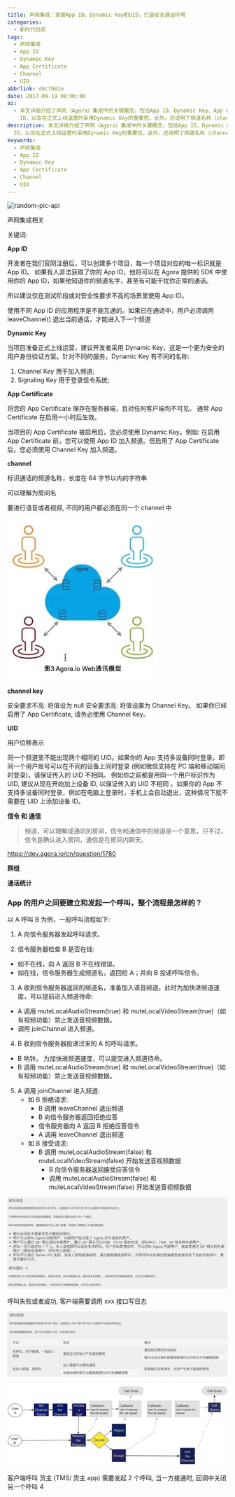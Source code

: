 ```yaml
---
title: 声网集成：掌握App ID、Dynamic Key和UID，打造安全通话环境
categories:
  - 新时代码农
tags:
  - 声网集成
  - App ID
  - Dynamic Key
  - App Certificate
  - Channel
  - UID
abbrlink: d8c7081e
date: 2017-09-19 00:00:00
ai:
  - 本文详细介绍了声网（Agora）集成中的关键概念，包括App ID、Dynamic Key、App Certificate、Channel、UID以及信令和通信流程。强调了在安全要求不高的场景下使用App
    ID，以及在正式上线运营时采用Dynamic Key的重要性。此外，还说明了频道名称（channel）、频道密钥（channel key）的作用，以及如何在同一频道中唯一标识用户（UID）。最后，详细描述了Agora平台上的呼叫建立和发起流程，包括信令服务器与用户的交互、频道的加入和退出，以及在通话中的音视频流控制。
description: 本文详细介绍了声网（Agora）集成中的关键概念，包括App ID、Dynamic Key、App Certificate、Channel、UID以及信令和通信流程。强调了在安全要求不高的场景下使用App
  ID，以及在正式上线运营时采用Dynamic Key的重要性。此外，还说明了频道名称（channel）、频道密钥（channel key）的作用，以及如何在同一频道中唯一标识用户（UID）。最后，详细描述了Agora平台上的呼叫建立和发起流程，包括信令服务器与用户的交互、频道的加入和退出，以及在通话中的音视频流控制。
keywords:
  - 声网集成
  - App ID
  - Dynamic Key
  - App Certificate
  - Channel
  - UID
---
```


<!-- markdownlint-disable-next-line MD033 -->
<meta name="referrer" content="no-referrer"/>

![random-pic-api](https://api.dong4j.ink:1024/cover)

声网集成相关

<!-- more -->

关键词:

**App ID**

开发者在我们官网注册后，可以创建多个项目，每一个项目对应的唯一标识就是 App ID。 如果有人非法获取了你的 App ID，他将可以在 Agora 提供的 SDK 中使用你的
App ID，如果他知道你的频道名字，甚至有可能干扰你正常的通话。

所以建议仅在测试阶段或对安全性要求不高的场景里使用 App ID。

使用不同 App ID 的应用程序是不能互通的。如果已在通话中，用户必须调用 leaveChannel() 退出当前通话，才能进入下一个频道

**Dynamic Key**

当项目准备正式上线运营，建议开发者采用 Dynamic Key，这是一个更为安全的用户身份验证方案。针对不同的服务，Dynamic Key 有不同的名称:

1. Channel Key 用于加入频道;
2. Signaling Key 用于登录信令系统;

**App Certificate**

将您的 App Certificate 保存在服务器端，且对任何客户端均不可见。
通常 App Certificate 在启用一小时后生效。

当项目的 App Certificate 被启用后，您必须使用 Dynamic Key。例如: 在启用 App Certificate 前，您可以使用 App ID 加入频道。但启用了 App Certificate
后，您必须使用 Channel Key 加入频道。

**channel**

标识通话的频道名称，长度在 64 字节以内的字符串

可以理解为房间名

要进行语音或者视频, 不同的用户都必须在同一个 channel 中

![20241229154732_t6m0Iacx.webp](./091140214/20241229154732_t6m0Iacx.webp)

**channel key**

安全要求不高: 将值设为 null
安全要求高: 将值设置为 Channel Key。 如果你已经启用了 App Certificate, 请务必使用 Channel Key。

**UID**

用户位移表示

同一个频道里不能出现两个相同的 UID。如果你的 App 支持多设备同时登录，即同一个用户账号可以在不同的设备上同时登录 (例如微信支持在 PC
端和移动端同时登录)，请保证传入的 UID 不相同。 例如你之前都是用同一个用户标识作为 UID, 建议从现在开始加上设备 ID, 以保证传入的 UID 不相同
。如果你的 App 不支持多设备同时登录，例如在电脑上登录时，手机上会自动退出，这种情况下就不需要在 UID 上添加设备 ID。

**信令 和 通信**

> 频道，可以理解成通讯的房间，信令和通信中的频道是一个意思，只不过，信令是确认进入房间，通信是在房间内聊天。

https://dev.agora.io/cn/question/1780

**群组**

**通话统计**

### App 的用户之间要建立和发起一个呼叫，整个流程是怎样的？

以 A 呼叫 B 为例，一般呼叫流程如下:

1. A 向信令服务器发起呼叫请求。

2. 信令服务器检查 B 是否在线:

- 如不在线，向 A 返回 B 不在线错误。
- 如在线，信令服务器生成频道名，返回给 A；并向 B 投递呼叫信令。

3. A 收到信令服务器返回的频道名，准备加入语音频道。此时为加快进频道速度，可以提前进入频道待命:

- A 调用 muteLocalAudioStream(true) 和 muteLocalVideoStream(true)（如有视频功能）禁止发送音视频数据。
- 调用 joinChannel 进入频道。

4. B 收到信令服务器投递过来的 A 的呼叫请求。

- B 响铃。 为加快进频道速度，可以提交进入频道待命。
- B 调用 muteLocalAudioStream(true) 和 muteLocalVideoStream(true)（如有视频功能）禁止发送音视频数据。

5. A 调用 joinChannel 进入频道:
   - 如 B 拒绝请求:
     - B 调用 leaveChannel 退出频道
     - B 向信令服务器返回拒绝应答
     - 信令服务器向 A 返回 B 拒绝应答信令
     - A 调用 leaveChannel 退出频道
   - 如 B 接受请求:
     - B 调用 muteLocalAudioStream(false) 和 muteLocalVideoStream(false) 开始发送音视频数据
       - B 向信令服务器返回接受应答信令
       - 调用 muteLocalAudioStream(false) 和 muteLocalVideoStream(false) 开始发送音视频数据

![20241229154732_RLznNSiG.webp](./091140214/20241229154732_RLznNSiG.webp)

呼叫失败或者成功, 客户端需要调用 xxx 接口写日志

![20241229154732_omNQ5ZtM.webp](./091140214/20241229154732_omNQ5ZtM.webp)

![20241229154732_hTbqt3js.webp](./091140214/20241229154732_hTbqt3js.webp)

客户端呼叫 货主 (TMS/ 货主 app) 需要发起 2 个呼叫, 当一方接通时, 回调中关闭另一个呼叫 4

